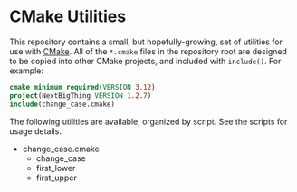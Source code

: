 # CMake Utilities

This repository contains a small, but hopefully-growing, set of utilities for
use with [CMake](https://cmake.org). All of the `*.cmake` files in the
repository root are designed to be copied into other CMake projects, and
included with `include()`. For example:

```cmake
cmake_minimum_required(VERSION 3.12)
project(NextBigThing VERSION 1.2.7)
include(change_case.cmake)
```

The following utilities are available, organized by script. See the scripts for
usage details.

* change_case.cmake
  * change_case
  * first_lower
  * first_upper
